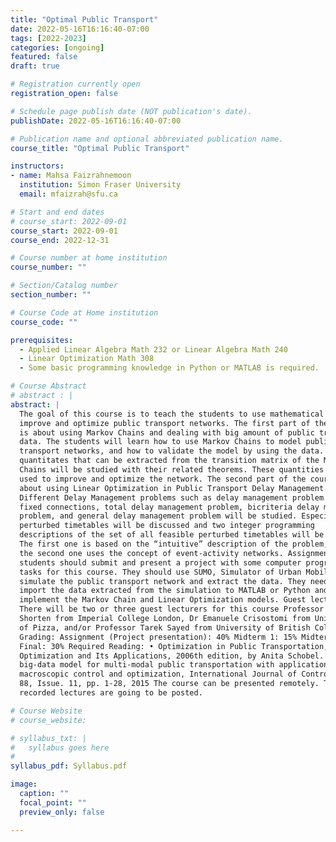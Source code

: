 ```yaml
---
title: "Optimal Public Transport"
date: 2022-05-16T16:16:40-07:00
tags: [2022-2023]
categories: [ongoing]
featured: false
draft: true

# Registration currently open
registration_open: false

# Schedule page publish date (NOT publication's date).
publishDate: 2022-05-16T16:16:40-07:00

# Publication name and optional abbreviated publication name.
course_title: "Optimal Public Transport"

instructors:
- name: Mahsa Faizrahnemoon
  institution: Simon Fraser University
  email: mfaizrah@sfu.ca

# Start and end dates
# course_start: 2022-09-01
course_start: 2022-09-01
course_end: 2022-12-31

# Course number at home institution
course_number: ""

# Section/Catalog number
section_number: ""

# Course Code at Home institution
course_code: ""

prerequisites:
  - Applied Linear Algebra Math 232 or Linear Algebra Math 240
  - Linear Optimization Math 308
  - Some basic programming knowledge in Python or MATLAB is required.

# Course Abstract
# abstract : |
abstract: |
  The goal of this course is to teach the students to use mathematical models to
  improve and optimize public transport networks. The first part of the course
  is about using Markov Chains and dealing with big amount of public transport
  data. The students will learn how to use Markov Chains to model public
  transport networks, and how to validate the model by using the data. Important
  quantitates that can be extracted from the transition matrix of the Markov
  Chains will be studied with their related theorems. These quantities will be
  used to improve and optimize the network. The second part of the course is
  about using Linear Optimization in Public Transport Delay Management.
  Different Delay Management problems such as delay management problem with
  fixed connections, total delay management problem, bicriteria delay management
  problem, and general delay management problem will be studied. Especially
  perturbed timetables will be discussed and two integer programming
  descriptions of the set of all feasible perturbed timetables will be given.
  The first one is based on the “intuitive” description of the problem, while
  the second one uses the concept of event-activity networks. Assignment: The
  students should submit and present a project with some computer programming
  tasks for this course. They should use SUMO, Simulator of Urban Mobility, to
  simulate the public transport network and extract the data. They need to
  import the data extracted from the simulation to MATLAB or Python and
  implement the Markov Chain and Linear Optimization models. Guest lecturers:
  There will be two or three guest lecturers for this course Professor Robert
  Shorten from Imperial College London, Dr Emanuele Crisostomi from University
  of Pizza, and/or Professor Tarek Sayed from University of British Columbia.
  Grading: Assignment (Project presentation): 40% Midterm 1: 15% Midterm 2: 15%
  Final: 30% Required Reading: • Optimization in Public Transportation, Springer
  Optimization and Its Applications, 2006th edition, by Anita Schobel. • A
  big-data model for multi-modal public transportation with application to
  macroscopic control and optimization, International Journal of Control, vol.
  88, Issue. 11, pp. 1-28, 2015 The course can be presented remotely. The
  recorded lectures are going to be posted.

# Course Website
# course_website: 

# syllabus_txt: |
#   syllabus goes here
#
syllabus_pdf: Syllabus.pdf

image:
  caption: ""
  focal_point: ""
  preview_only: false

---
```

